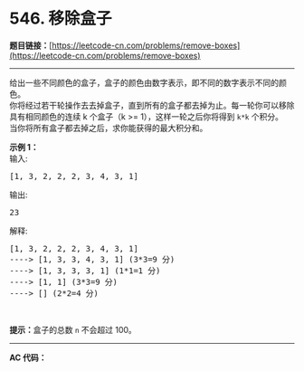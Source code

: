 # 546. 移除盒子

**题目链接：**[https://leetcode-cn.com/problems/remove-boxes](https://leetcode-cn.com/problems/remove-boxes)

---

<div class="content__1Y2H">
 <div class="notranslate">
  <p>给出一些不同颜色的盒子，盒子的颜色由数字表示，即不同的数字表示不同的颜色。<br> 你将经过若干轮操作去去掉盒子，直到所有的盒子都去掉为止。每一轮你可以移除具有相同颜色的连续 k 个盒子（k&nbsp;&gt;= 1），这样一轮之后你将得到 <code>k*k</code> 个积分。<br> 当你将所有盒子都去掉之后，求你能获得的最大积分和。</p> 
  <p><strong>示例 1：</strong><br> 输入:</p> 
  <pre class="language-text">[1, 3, 2, 2, 2, 3, 4, 3, 1]
</pre> 
  <p>输出:</p> 
  <pre class="language-text">23
</pre> 
  <p>解释:</p> 
  <pre class="language-text">[1, 3, 2, 2, 2, 3, 4, 3, 1] 
----&gt; [1, 3, 3, 4, 3, 1] (3*3=9 分) 
----&gt; [1, 3, 3, 3, 1] (1*1=1 分) 
----&gt; [1, 1] (3*3=9 分) 
----&gt; [] (2*2=4 分)
</pre> 
  <p>&nbsp;</p> 
  <p><strong>提示：</strong>盒子的总数 <code>n</code> 不会超过 100。</p> 
 </div>
</div>

---

**AC 代码：**

```java

```